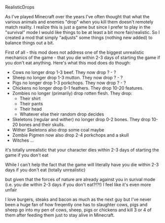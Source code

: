 RealisticDrops

As I've played Minecraft over the years I've often thought that what the various animals and enemies "drop" when you kill them doesn't remotely match reality. I realize this is just a game but since I prefer to play in the "survival" mode I would like things to be at least a bit more fair/realistic. So I created a mod that simply "adjusts" some things (nothing new added) to balance things out a bit. 

First of all - this mod does not address one of the biggest unrealistic mechanics of the game - that you die within 2-3 days of starting the game if you don't eat anything. Here's what this mod does do though:

* Cows no longer drop 1-3 beef. They now drop ? - ?
* Sheep no longer drop 1-3 mutton. They now drop ? - ? 
* Pigs no longer drop 1-3 porkchops. They now drop ? - ? 
* Chickens no longer drop 0-1 feathers. They drop 10-20 features.
* Zombies no longer (primarily) drop rotten flesh. They drop:
  - Their shirt
  - Their pants
  - Their head
  - Whatever else their random drop decides
* Skeletons (regular and wither) no longer drop 0-2 bones. They drop 10-20 bones and their skulls.
* Wither Skeletons also drop some coal maybe
* Zombie Pigmen now also drop 2-4 porkchops and a skull
* Witches ...


 it's totally unrealistic that your character dies within 2-3 days of starting the game if you don't eat 

 While I can't help the fact that the game will literally have you die within 2-3 days if you don't eat (totally unrealistic)

but given that the forces of nature are already against you in surival mode (i.e. you die within 2-3 days if you don't eat?!?!) I feel like it's even more unfair 


I love burgers, steaks and bacon as much as the next guy but I've never been a huge fan of how freqently one has to slaughter cows, pigs and sheep   go into my pen of cows, sheep, pigs or chickens and kill 3 or 4 of them after feeding them just to stay alive in Minecraft. 